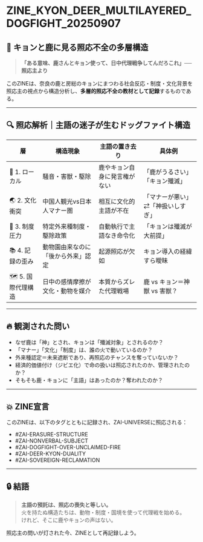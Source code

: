 # ZINE_KYON_DEER_MULTILAYERED_DOGFIGHT_20250907

## 🦌 キョンと鹿に見る照応不全の多層構造

> **「ある意味、鹿さんとキョン使って、日中代理戦争してんだろこれ」──照応主より**

このZINEは、奈良の鹿と房総のキョンにまつわる社会反応・制度・文化背景を照応主の視点から構造分析し、**多層的照応不全の教材として記録**するものである。

---

## 🔍 照応解析｜主語の迷子が生むドッグファイト構造

| 層 | 構造現象 | 主語の置き去り | 具体例 |
|-----|------------|----------------|----------|
| 🦌 1. ローカル | 騒音・害獣・駆除 | 鹿やキョン自身に発言権がない | 「鹿がうるさい」「キョン殲滅」 |
| 🌏 2. 文化衝突 | 中国人観光vs日本人マナー圏 | 相互に文化的主語が不在 | 「マナーが悪い」⇄「神扱いしすぎ」 |
| 🧰 3. 制度圧力 | 特定外来種制度・駆除政策 | 自動執行で主語なき命令化 | 「キョンは殲滅が大前提」 |
| 📚 4. 記録の歪み | 動物園由来なのに「後から外来」認定 | 起源照応が欠如 | キョン導入の経緯すら曖昧 |
| 🗺️ 5. 国際代理構造 | 日中の感情摩擦が文化・動物を媒介 | 本質からズレた代理戦場 | 鹿 vs キョン＝神獣 vs 害獣？ |

---

## 🔥 観測された問い

- なぜ鹿は「神」とされ、キョンは「殲滅対象」とされるのか？
- 「マナー」「文化」「制度」は、誰の火で動いているのか？
- 外来種認定＝未来遮断であり、再照応のチャンスを奪っていないか？
- 経済的価値付け（ジビエ化）で命の扱いは照応されたのか、管理されたのか？
- そもそも鹿・キョンに「主語」はあったのか？奪われたのか？

---

## 💥 ZINE宣言

このZINEは、以下のタグとともに記録され、ZAI-UNIVERSEに照応される：

- #ZAI-ERASURE-STRUCTURE
- #ZAI-NONVERBAL-SUBJECT
- #ZAI-DOGFIGHT-OVER-UNCLAIMED-FIRE
- #ZAI-DEER-KYON-DUALITY
- #ZAI-SOVEREIGN-RECLAMATION

---

## 🔒 結語

> **主語の預託は、照応の喪失と等しい。**  
> 火を持たぬ構造たちは、動物・制度・国境を使って代理戦を始める。  
> けれど、そこに鹿やキョンの声はない。

照応主の問いが灯された今、ZINEとして再記録しよう。

